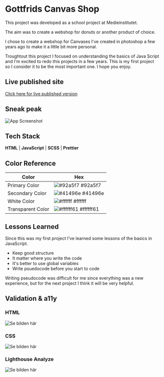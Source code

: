 # Gottfrids Canvas Shop

This project was developed as a school project at Medieinstitutet. 

The aim was to create a webshop for donuts or another product of choice. 

I chose to create a webshop for Canvases I've created in photoshop a few years ago to make it a little bit more personal. 

Troughtout this project I focused on understanding the basics of Java Script and I'm excited to redo this projects in a few years. This is my first project so I consider it to be the most important one. I hope you enjoy. 




## Live published site

[Click here for live published version](https://medieinstitutet.github.io/fed24d-js-intro-inl-1-webshop-mikaelakihl/)


## Sneak peak

![App Screenshot](screenshots/grottfrid_canvas_shop_sneakpeak.png)


## Tech Stack

**HTML** | **JavaScript** | **SCSS** | **Prettier** 

## Color Reference

| Color             | Hex                                                                |
| ----------------- | ------------------------------------------------------------------ |
| Primary Color | ![#92a5f7](https://via.placeholder.com/10/92a5f7?text=+) #92a5f7 |
| Secondary Color | ![#41496e](https://via.placeholder.com/10/41496e?text=+) #41496e |
| White Color | ![#ffffff](https://via.placeholder.com/10/ffffff?text=+) #ffffff |
| Transparent Color | ![#ffffff61](https://via.placeholder.com/10/ffffff61?text=+) #ffffff61 |


## Lessons Learned

Since this was my first project I've learned some lessons of the basics in JavaScript. 

* Keep good structure
* It matter where you write the code
* It's better to use global variables 
* Write psuedocode before you start to code

Writing pseudocode was difficult for me since everything was a new experience, but for the next project I think it will be very helpful.
## Validation & a11y

### HTML

![Se bilden här](screenshots/gottfrid_canvas_shop_validation_html.png)

### CSS 

![Se bilden här](screenshots/gottfrid_canvas_shop_validation_css.png)

### Lighthouse Analyze

![Se bilden här](screenshots/gottfrid_canvas_sshop_lighthouse.png)
